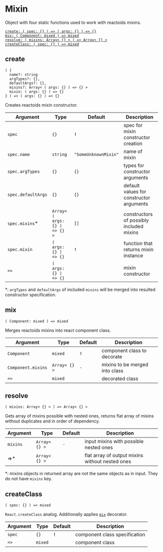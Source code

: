 # Mixin

Object with four static functions used to work with reactoids mixins.  

[`create: ( spec: {} ) => ( args: {} ) => {}`](#create)  
[`mix: ( Component: mixed ) => mixed`](#mix)  
[`resolve: ( mixins: Array< {} > ) => Array< {} >`](#resolve)  
[`createClass: ( spec: {} ) => mixed`](#createclass)  


## create

```
( { 
  name?: string
  argTypes?: {},
  defaultArgs?: {},
  mixins?: Array< ( args: {} ) => {} >
  mixin: ( args: {} ) => {}
} ) => ( args: {} ) => {}
```

Creates reactoids mixin constructor.  

| Argument           | Type                          | Default              | Description                              |
| ------------------ | ----------------------------- | -------------------- | ---------------------------------------- |
| `spec`             | `{}`                          | **`!`**              | spec for mixin constructor creation      |
| `spec.name`        | `string`                      | `"SomeUnknownMixin"` | name of mixin                            |
| `spec.argTypes`    | `{}`                          | `{}`                 | types for constructor arguments          |
| `spec.defaultArgs` | `{}`                          | `{}`                 | default values for constructor arguments |
| `spec.mixins`\*    | `Array< ( args: {} ) => {} >` | `[]`                 | constructors of possibly included mixins |
| `spec.mixin`       | `( args: {} ) => {}`          | **`!`**              | function that returns mixin instance     |
| `=>`               | `( args: {} ) => {}`          |                      | mixin constructor                        |

\*: `argTypes` and `defaultArgs` of included `mixins` will be merged into resulted constructor specification.  


## mix

`( Component: mixed ) => mixed`

Merges reactoids mixins into react component class.

| Argument           | Type          | Default | Description                    |
| ------------------ | ------------- | ------- | ------------------------------ |
| `Component`        | `mixed`       | **`!`** | component class to decorate    |
| `Component.mixins` | `Array< {} >` | `-`     | mixins to be merged into class |
| `=>`               | `mixed`       |         | decorated class                |


## resolve

`( mixins: Array< {} > ) => Array< {} >`

Gets array of mixins possible with nested ones, returns flat array of mixins without duplicates and in order of dependency.  

| Argument | Type          | Default | Description                                     |
| -------- | ------------- | ------- | ----------------------------------------------- |
| `mixins` | `Array< {} >` | `-`     | input mixins with possible nested ones          |
| =>\*     | `Array< {} >` |         | flat array of output mixins without nested ones |

\*: mixins objects in returned array are not the same objects as in input. They do not have `mixins` key.  


## createClass

`( spec: {} ) => mixed`

`React.createClass` analog. Additionally applies [`mix`](#mix) decorator.  

| Argument | Type    | Default | Description                   |
| -------- | ------- | ------- | ----------------------------- |
| `spec`   | `{}`    | **`!`** | component class specification |
| `=>`     | `mixed` |         | component class               |
